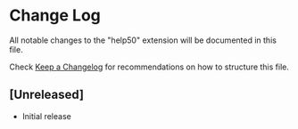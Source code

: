# Change Log

All notable changes to the "help50" extension will be documented in this file.

Check [Keep a Changelog](http://keepachangelog.com/) for recommendations on how to structure this file.

## [Unreleased]

- Initial release